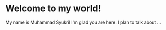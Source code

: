 # Welcome to my world!

My name is Muhammad Syukril
I'm glad you are here. I plan to talk about ...
